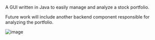 A GUI written in Java to easily manage and analyze a stock portfolio. 

Future work will include another backend component responsible for analyzing the portfolio. 

![image](https://github.com/user-attachments/assets/d2a5ad6c-b103-41f1-bc82-83547bc30a4a)



